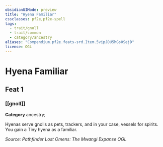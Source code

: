 ```yaml
---
obsidianUIMode: preview
title: "Hyena Familiar"
cssclasses: pf2e,pf2e-spell
tags:
  - trait/gnoll
  - trait/common
  - category/ancestry
aliases: "Compendium.pf2e.feats-srd.Item.5vipJDU5hGs0SejD"
license: OGL
---
```

# Hyena Familiar
## Feat 1
### [[gnoll]]

**Category** ancestry; 




Hyenas serve gnolls as pets, trackers, and in your case, vessels for spirits. You gain a Tiny hyena as a familiar.

*Source: Pathfinder Lost Omens: The Mwangi Expanse*
*OGL*